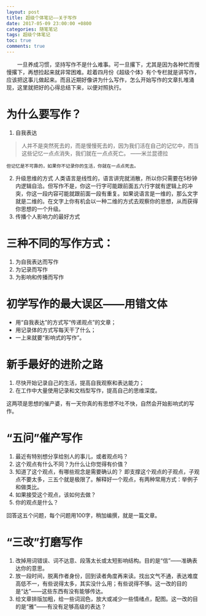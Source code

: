 ```yaml
---
layout: post
title: 超级个体笔记——关于写作
date: 2017-05-09 23:00:00 +0800
categories: 随笔笔记
tags: 超级个体笔记
toc: true
comments: true
---
```

　　一旦养成习惯，坚持写作不是什么难事。可一旦撂下，尤其是因为各种忙而慢慢撂下，再想捡起来就非常困难。趁着四月份《超级个体》有个专栏就是讲写作，应该把这事儿做起来。而且近期好像讲为什么写作，怎么开始写作的文章扎堆涌现，这里就把好的心得总结下来，以便对照执行。<!-- more -->

# 为什么要写作？
1. 自我表达
> 人并不是突然死去的，而是慢慢死去的，因为我们活在自己的记忆中，而当这些记忆一点点消失，我们就在一点点死亡。
> ——米兰昆德拉

    但记忆是不可靠的，如果你不记录你的生活，你就在一点点死去。
2. 升级思维的方式
人类语言是线性的，语言讲完就消散，所以你只需要在5秒钟内逻辑自洽。但写作不是，你这一行字可能跟前面五六行字就有逻辑上的冲突，你这一段内容可能就跟前面一段有重复。如果说语言是一维的，那么文字就是二维的。在文字上你有机会以一种二维的方式去观察你的思想，从而获得你思想的一个升级。
3. 传播个人影响力的最好方式

# 三种不同的写作方式：
1. 为自我表达而写作
2. 为记录而写作
3. 为影响和传播而写作

# 初学写作的最大误区——用错文体

- 用“自我表达”的方式写“传递观点”的文章；
- 用记录体的方式写每天干了什么；
- 一上来就要“影响式的写作”。

# 新手最好的进阶之路
1. 尽快开始记录自己的生活，提高自我观察和表达能力；
2. 在工作中大量使用记录和文档型写作，提高自己的思维深度。

这两项是思想的催产婆，有一天你真的有思想不吐不快，自然会开始影响式的写作。

# “五问”催产写作
1. 最近有特别想分享给别人的事儿，或者观点吗？
2. 这个观点有什么不同？为什么让你觉得有价值？
3. 知道了这个观点，有哪些观念是需要确认的？
即支撑这个观点的子观点，子观点不要太多，三五个就是极限了。解释好一个观点，有两种常用方式：举例子和做类比。
4. 如果接受这个观点，该如何去做？
5. 你的观点是什么？

回答这五个问题，每个问题用100字，稍加编撰，就是一篇文章。

# “三改”打磨写作
1. 改掉用词错误、词不达意、段落太长或太短影响结构。目的是“信”——准确表达你的意思。
2. 放一段时间，脱离作者身份，回到读者角度再来读。找出文气不通，表达难度高低不一，有些说得太多，其实没什么用；有些说得不够。这一改的目的是“达”——这些东西有没有能够传达。
3. 给文章排版加粗，给一些词润色，放大或减少一些情绪点，配图。这一改的目的是“雅”——有没有足够高级的表达？

